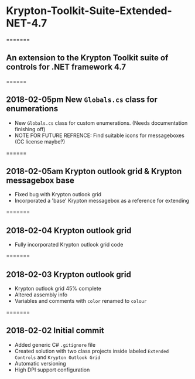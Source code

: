 # Krypton-Toolkit-Suite-Extended-NET-4.7

=======

## An extension to the Krypton Toolkit suite of controls for .NET framework 4.7 

======

## 2018-02-05pm New `Globals.cs` class for enumerations
* New `Globals.cs` class for custom enumerations. (Needs documentation finishing off)
* NOTE FOR FUTURE REFRENCE: Find suitable icons for messageboxes (CC license maybe?)

======

## 2018-02-05am Krypton outlook grid & Krypton messagebox base
* Fixed bug with Krypton outlook grid
* Incorporated a 'base' Krypton messagebox as a reference for extending

=======

## 2018-02-04 Krypton outlook grid
* Fully incorporated Krypton outlook grid code

=======

## 2018-02-03 Krypton outlook grid
* Krypton outlook grid 45% complete
* Altered assembly info
* Variables and comments with `color` renamed to `colour`

=======

## 2018-02-02 Initial commit
* Added generic C# `.gitignore` file
* Created solution with two class projects inside labeled `Extended Controls` and `Krypton Outlook Grid`
* Automatic versioning
* High DPI support configuration 